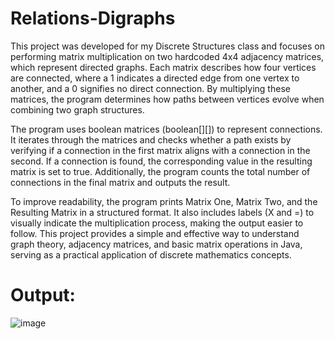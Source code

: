 # Relations-Digraphs

This project was developed for my Discrete Structures class and focuses on performing matrix multiplication on two hardcoded 4x4 adjacency matrices, which represent directed graphs. Each matrix describes how four vertices are connected, where a 1 indicates a directed edge from one vertex to another, and a 0 signifies no direct connection. By multiplying these matrices, the program determines how paths between vertices evolve when combining two graph structures.

The program uses boolean matrices (boolean[][]) to represent connections. It iterates through the matrices and checks whether a path exists by verifying if a connection in the first matrix aligns with a connection in the second. If a connection is found, the corresponding value in the resulting matrix is set to true. Additionally, the program counts the total number of connections in the final matrix and outputs the result.

To improve readability, the program prints Matrix One, Matrix Two, and the Resulting Matrix in a structured format. It also includes labels (X and =) to visually indicate the multiplication process, making the output easier to follow. This project provides a simple and effective way to understand graph theory, adjacency matrices, and basic matrix operations in Java, serving as a practical application of discrete mathematics concepts.

# Output:

![image](https://github.com/user-attachments/assets/f8ca3286-3fd5-48d8-9b2b-3eeafaeefcd1)
